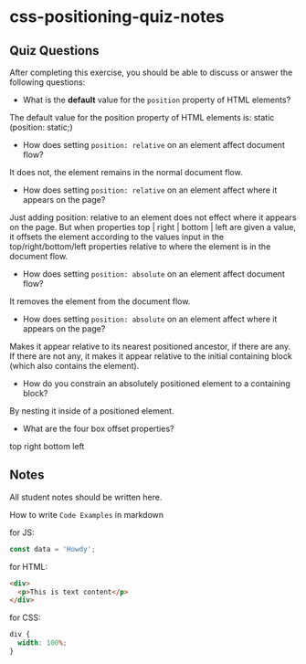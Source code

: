# css-positioning-quiz-notes

## Quiz Questions

After completing this exercise, you should be able to discuss or answer the following questions:

- What is the **default** value for the `position` property of HTML elements?

The default value for the position property of HTML elements is:
static (position: static;)

- How does setting `position: relative` on an element affect document flow?

It does not, the element remains in the normal document flow.

- How does setting `position: relative` on an element affect where it appears on the page?

Just adding position: relative to an element does not effect where it appears on the page.
But when properties top | right | bottom | left are given a value, it offsets the element according to the values input in the top/right/bottom/left properties relative to where the element is in the document flow.

- How does setting `position: absolute` on an element affect document flow?

It removes the element from the document flow.

- How does setting `position: absolute` on an element affect where it appears on the page?

Makes it appear relative to its nearest positioned ancestor, if there are any.
If there are not any, it makes it appear relative to the initial containing block (which also contains the <html> element).

- How do you constrain an absolutely positioned element to a containing block?

By nesting it inside of a positioned element.

- What are the four box offset properties?

top
right
bottom
left

## Notes

All student notes should be written here.

How to write `Code Examples` in markdown

for JS:

```javascript
const data = 'Howdy';
```

for HTML:

```html
<div>
  <p>This is text content</p>
</div>
```

for CSS:

```css
div {
  width: 100%;
}
```

